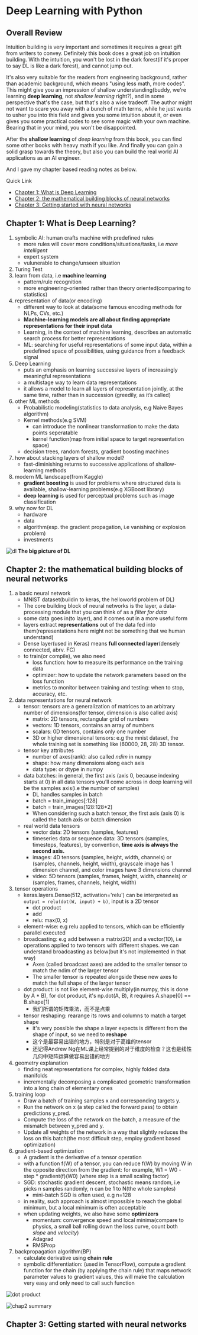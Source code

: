 # Deep Learning with Python

## Overall Review

Intuition building is very important and sometimes it requires a great gift from writers to convey.
Definitely this book does a great job on intuition building. With the intuition, you won't be lost in
the dark forest(if it's proper to say DL is like a dark forest), and cannot jump out.

It's also very suitable for the readers from engineering background, rather than academic background, which
means "using less math, more codes". This might give you an impression of shallow understanding(buddy, we're learning **deep learning**, not
*shallow learning* right?), and in some perspective that's the case, but that's also a wise tradeoff. The author
might not want to scare you away with a bunch of math terms, while he just wants to usher you into this field and
gives you some intuition about it, or even gives you some practical codes to see some magic with your own machine. Bearing that in your
mind, you won't be disappointed.

After the **shallow learning** of *deep learning* from this book, you can find some other books with heavy math if you like. And finally you
can gain a solid grasp towards the theory, but also you can build the real world AI applications as an AI engineer.

And I gave my chapter based reading notes as below.

Quick Link

* [Chapter 1: What is Deep Learning](https://github.com/towerjoo/myML/blob/master/reviews/dl-with-python.md#chapter-1-what-is-deep-learning)
* [Chapter 2: the mathematical building blocks of neural networks](https://github.com/towerjoo/myML/blob/master/reviews/dl-with-python.md#chapter-2-the-mathematical-building-blocks-of-neural-networks)
* [Chapter 3: Getting started with neural networks]()

## Chapter 1: What is Deep Learning?

1. symbolic AI: human crafts machine with predefined rules
	* more rules will cover more conditions/situations/tasks, i.e *more intelligent*
	* expert system
	* vulunerable to change/unseen situation
2. Turing Test
3. learn from data, i.e **machine learning**
	* pattern/rule recognition
	* more engineering-oriented rather than theory oriented(comparing to statistics)
4. representation of data(or encoding)
	* different way to look at data(some famous encoding methods for NLPs, CVs, etc.)
	* **Machine-learning models are all about finding appropriate representations for their input data**
	* Learning, in the context of machine learning, describes an automatic search process for better representations
	* ML: searching for useful representations of some input data, within a predefined space of possibilities, using guidance from a feedback signal
5. Deep Learning
	* puts an emphasis on learning successive layers of increasingly meaningful representations
	* a multistage way to learn data representations
	* it allows a model to learn all layers of representation jointly, at the same time, rather than in succession (greedily, as it’s called)
6. other ML methods
	* Probabilistic modeling(statistics to data analysis, e.g Naive Bayes algorithm)
	* Kernel methods(e.g SVM)
		- can introduce the nonlinear transformation to make the data points seperatable
		- kernel function(map from initial space to target representation space)
	* decision trees, random forests, gradient boosting machines
7. how about stacking layers of shallow model?
	* fast-diminishing returns to successive applications of shallow-learning methods
8. modern ML landscape(from Kaggle)
	* **gradient boosting** is used for problems where structured data is available, shallow-learning problems(e.g XGBoost library)
	* **deep learning** is used for perceptual problems such as image classification
9. why now for DL
	* hardware
	* data
	* algorithm(esp. the gradient propagation, i.e vanishing or explosion problem)
	* investments
	
![dl](/images/dl-arch.png)
**The big picture of DL**

## Chapter 2: the mathematical building blocks of neural networks

1. a basic neural network
	* MNIST dataset(buildin to keras, the helloworld problem of DL)
	* The core building block of neural networks is the layer, a data-processing module that you can think of as a *filter for data*
	* some data goes in(to layer), and it comes out in a more useful form
	* layers extract **representations** out of the data fed into them(representations here might not be something that we human understand)
	* Dense layer(used in Keras) means **full connected layer**(densely connected, abrv. FC)
	* to train(or compile), we also need
		- loss function: how to measure its performance on the training data
		- optimizer: how to update the network parameters based on the loss function
		- metrics to monitor between training and testing: when to stop, accuracy, etc.
2. data representations for neural network
	* tensor: tensors are a generalization of matrices to an arbitrary number of dimensions(for tensor, dimension is also called axis)
		- matrix: 2D tensors, rectangular grid of numbers
		- vectors: 1D tensors, contains an array of numbers
		- scalars: 0D tensors, contains only one number
		- 3D or higher dimensional tensors: e.g the mnist dataset, the whole training set is something like (60000, 28, 28) 3D tensor.
	* tensor key attributes
		- number of axes(rank): also called *ndim* in numpy
		- shape: how many dimensions along each axis
		- data type: or dtype in numpy
	* data batches: in general, the first axis (axis 0, because indexing starts at 0) in all data tensors you’ll come across in deep learning will be the samples axis(i.e the number of samples)
		- DL handles samples in batch
		- batch = train_images[:128]
		- batch = train_images[128:128*2]
		- When considering such a batch tensor, the first axis (axis 0) is called the batch axis or batch dimension
	* real world data tensors
		- vector data: 2D tensors (samples, features)
		- timeseries data or sequence data: 3D tensors (samples, timesteps, features), by convention, **time axis is always the second axis.**
		- images: 4D tensors (samples, height, width, channels) or (samples, channels, height, width), grayscale image has 1 dimension channel, and color images have 3 dimensions channel
		- video: 5D tensors (samples, frames, height, width, channels) or (samples, frames, channels, height, width)
3. tensor operations
	* keras.layers.Dense(512, activation='relu') can be interpreted as `output = relu(dot(W, input) + b)`, input is a 2D tensor 
		- dot product
		- add
		- relu: max(0, x)
	* element-wise: e.g relu applied to tensors, which can be efficiently parallel executed
	* broadcasting: e.g add between a matrix(2D) and a vector(1D), i.e operations applied to two tensors with different shapes. we can understand broadcasting as below(but it's not implemented in that way)
		- Axes (called broadcast axes) are added to the smaller tensor to match the ndim of the larger tensor
		- The smaller tensor is repeated alongside these new axes to match the full shape of the larger tensor
	* dot product: is not like element-wise multiply(in numpy, this is done by A * B), for dot product, it's np.dot(A, B), it requires A.shape[0] == B.shape[1]
		- 我们所谓的矩阵乘法，而不是点乘
	* tensor reshaping: rearange its rows and columns to match a target shape
		- it's very possible the shape a layer expects is different from the shape of input, so we need to **reshape**
		- 这个是最容易出错的地方，特别是对于高维的tensor
		- 还记得Andrew Ng在ML课上经常提到的对于维度的检查？这也是线性几何中矩阵运算做容易出错的地方
4. geometry explanation
	* finding neat representations for complex, highly folded data manifolds
	* incrementally decomposing a complicated geometric transformation into a long chain of elementary ones
5. training loop
	* Draw a batch of training samples x and corresponding targets y.
	* Run the network on x (a step called the forward pass) to obtain predictions y_pred.
	* Compute the loss of the network on the batch, a measure of the mismatch between y_pred and y.
	* Update all weights of the network in a way that slightly reduces the loss on this batch(the most difficult step, employ gradient based optimization)
6. gradient-based optimization
	* A gradient is the derivative of a tensor operation
	* with a function f(W) of a tensor, you can reduce f(W) by moving W in the opposite direction from the gradient: for example, W1 = W0 - step * gradient(f)(W0) (where step is a small scaling factor)
	* SGD: stochastic gradient descent, stochastic means random, i.e picks n samples randomly, n can be 1 to N(the whole samples)
		- mini-batch SGD is often used, e.g n=128
	* in reality, such approach is almost impossible to reach the global minimum, but a local minimum is often acceptable
	* when updating weights, we also have some **optimizers**
		- momentum: convergence speed and local minima(compare to physics, a small ball rolling down the loss curve, count both *slope* and *velocity*)
		- Adagrad
		- RMSProp
7. backpropagation algorithm(BP)
	- calculate derivative using **chain rule**
	- symbolic differentiation: (used in TensorFlow), compute a gradient function for the chain (by applying the chain rule) that maps network parameter values to gradient values, this will make the calculation very easy and only need to call such function


![dot product](/images/dot-product.png)


![chap2 summary](/images/chap2-summary.png)

## Chapter 3: Getting started with neural networks
